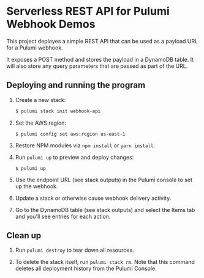 # Serverless REST API for Pulumi Webhook Demos

This project deployes a simple REST API that can be used as a payload URL for a Pulumi webhook.

It exposes a POST method and stores the payload in a DynamoDB table. It will also store any query parameters that are passed as part of the URL.

## Deploying and running the program

1.  Create a new stack:

    ```bash
    $ pulumi stack init webhook-api
    ```

1.  Set the AWS region:

    ```
    $ pulumi config set aws:region us-east-1
    ```

1.  Restore NPM modules via `npm install` or `yarn install`.

1.  Run `pulumi up` to preview and deploy changes:

    ```
    $ pulumi up
    ```

1.  Use the endpoint URL (see stack outputs) in the Pulumi console to set up the webhook.
1.  Update a stack or otherwise cause webhook delivery activity.
1.  Go to the DynamoDB table (see stack outputs) and select the Items tab and you'll see entries for each action.

## Clean up

1.  Run `pulumi destroy` to tear down all resources.

1.  To delete the stack itself, run `pulumi stack rm`. Note that this command deletes all deployment history from the Pulumi Console.
